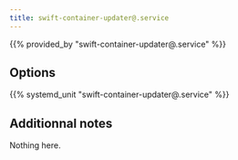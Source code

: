 ```yaml
---
title: swift-container-updater@.service
---
```


{{% provided_by "swift-container-updater@.service" %}}

## Options

{{% systemd_unit "swift-container-updater@.service" %}}

## Additionnal notes

Nothing here.